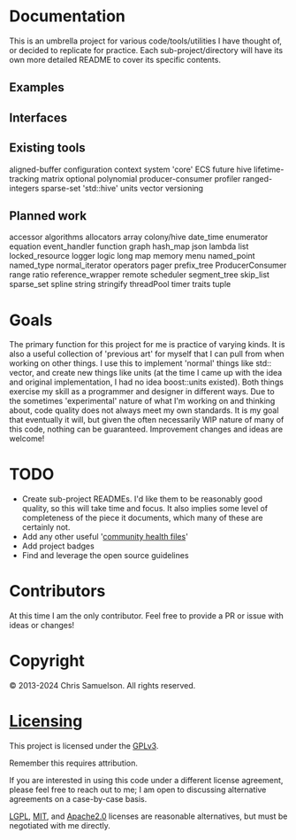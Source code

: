 # Documentation

This is an umbrella project for various code/tools/utilities I have thought of, or decided to replicate for practice.
Each sub-project/directory will have its own more detailed README to cover its specific contents.

## Examples

## Interfaces

## Existing tools

aligned-buffer
configuration
context system
'core'
ECS
future
hive
lifetime-tracking
matrix
optional
polynomial
producer-consumer
profiler
ranged-integers
sparse-set
'std::hive'
units
vector
versioning

## Planned work

accessor
algorithms
allocators
array
colony/hive
date_time
enumerator
equation
event_handler
function
graph
hash_map
json
lambda
list
locked_resource
logger
logic
long
map
memory
menu
named_point
named_type
normal_iterator
operators
pager
prefix_tree
ProducerConsumer
range
ratio
reference_wrapper
remote
scheduler
segment_tree
skip_list
sparse_set
spline
string
stringify
threadPool
timer
traits
tuple

# Goals

The primary function for this project for me is practice of varying kinds. It is also a useful collection of 'previous
art' for myself that I can pull from when working on other things. I use this to implement 'normal' things like std::
vector, and create new things like units (at the time I came up with the idea and original implementation, I had no idea
boost::units existed). Both things exercise my skill as a programmer and designer in different ways. Due to the
sometimes 'experimental' nature of what I'm working on and thinking about, code quality does not always meet my own
standards. It is my goal that eventually it will, but given the often necessarily WIP nature of many of this code,
nothing can be guaranteed. Improvement changes and ideas are welcome!

# TODO

- Create sub-project READMEs. I'd like them to be reasonably good quality, so this will take time and focus. It also
  implies some level of completeness of the piece it documents, which many of these are certainly not.
- Add any other
  useful '[community health files](https://github.com/orgs/community/discussions/86658#discussioncomment-9116451)'
- Add project badges
- Find and leverage the open source guidelines

# Contributors

At this time I am the only contributor. Feel free to provide a PR or issue with ideas or changes!

# Copyright

© 2013-2024 Chris Samuelson. All rights reserved.

# [Licensing](https://choosealicense.com/licenses/gpl-3.0/)

This project is licensed under the [GPLv3](https://www.gnu.org/licenses/gpl-3.0-standalone.html).

Remember this requires attribution.

If you are interested in using this code under a different license agreement, please feel free to reach out to me; I am
open to discussing alternative agreements on a case-by-case basis.

[LGPL](https://choosealicense.com/licenses/lgpl-3.0/), [MIT](https://choosealicense.com/licenses/mit/),
and [Apache2.0](https://choosealicense.com/licenses/apache-2.0/) licenses are reasonable alternatives, but must be
negotiated with me directly.
